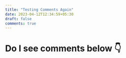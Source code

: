 ```yaml
---
title: "Testing Comments Again"
date: 2023-04-12T12:34:59+05:30
draft: false
comments: true
---
```

# Do I see comments below 👇

